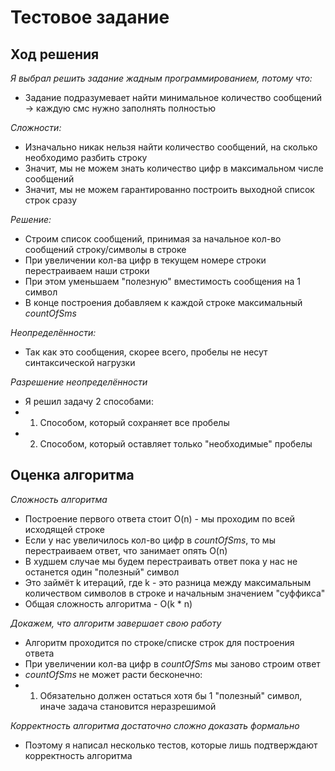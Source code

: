# Тестовое задание
## Ход решения

_Я выбрал решить задание жадным программированием, потому что:_
* Задание подразумевает найти минимальное количество сообщений -> каждую смс нужно заполнять полностью

_Сложности:_
* Изначально никак нельзя найти количество сообщений, на сколько необходимо разбить строку
* Значит, мы не можем знать количество цифр в максимальном числе сообщений
* Значит, мы не можем гарантированно построить выходной список строк сразу

_Решение:_
* Строим список сообщений, принимая за начальное кол-во сообщений строку/символы в строке
* При увеличении кол-ва цифр в текущем номере строки перестраиваем наши строки
* При этом уменьшаем "полезную" вместимость сообщения на 1 символ
* В конце построения добавляем к каждой строке максимальный _countOfSms_

_Неопределённости:_
* Так как это сообщения, скорее всего, пробелы не несут синтаксической нагрузки

_Разрешение неопределённости_
* Я решил задачу 2 способами:
* 1) Способом, который сохраняет все пробелы
* 2) Способом, который оставляет только "необходимые" пробелы

## Оценка алгоритма

_Сложность алгоритма_
* Построение первого ответа стоит O(n) - мы проходим по всей исходящей строке
* Если у нас увеличилось кол-во цифр в _countOfSms_, то мы перестраиваем ответ, что занимает опять O(n)
* В худшем случае мы будем перестраивать ответ пока у нас не останется один "полезный" символ
* Это займёт k итераций, где k - это разница между максимальным количеством символов в строке и начальным значением "суффикса"
* Общая сложность алгоритма - O(k * n)

_Докажем, что алгоритм завершает свою работу_
* Алгоритм проходится по строке/списке строк для построения ответа
* При увеличении кол-ва цифр в _countOfSms_ мы заново строим ответ
* _countOfSms_ не может расти бесконечно: 
* 1) Обязательно должен остаться хотя бы 1 "полезный" символ, иначе задача становится неразрешимой

_Корректность алгоритма достаточно сложно доказать формально_
* Поэтому я написал несколько тестов, которые лишь подтверждают корректность алгоритма
